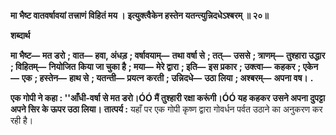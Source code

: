 **मा भैष्ट वातवर्षावयां तत्त्राणं विहितं मय ।** **इत्युक्त्वैकेन हस्तेन यतन्त्युन्निदधेऽश्बरम् ॥ २०॥** 

**शब्दार्थ** 

**मा भैष्ट—** **मत डरो** **; वात—** **हवा, अंधड़** **; वर्षावयाम्—** **तथा वर्षा से** **; तत्—** **उससे** **; त्राणम्—** **तुश्हारा उद्धार** **; विहितम्—** **नियोजित** **किया जा चुका है** **; मया—** **मेरे द्वारा** **; इति—** **इस प्रकार** **; उक्त्वा—** **कहकर** **; एकेन—** **एक** **; हस्तेन—** **हाथ से** **; यतन्ती—** **प्रयत्न** **करती** **; उन्निदधे—** **उठा लिया** **; अश्बरम्—** **अपना वष।** **.** 

**एक गोपी ने कहा : ''आँधी-वर्षा से मत डरो।ÓÓ मैं तुश्हारी रक्षा करूंगी।ÓÓ यह कहकर** **उसने अपना दुपट्टा अपने सिर के ऊपर उठा लिया।** **तात्पर्य :** यहाँ पर एक गोपी कृष्ण द्वारा गोवर्धन पर्वत उठाने का अनुकरण कर रही है।  